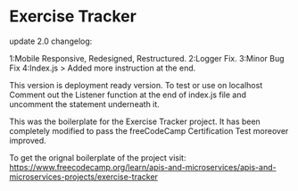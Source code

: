 # Exercise Tracker

update 2.0 changelog:

1:Mobile Responsive, Redesigned, Restructured.
2:Logger Fix.
3:Minor Bug Fix
4:Index.js > Added more instruction at the end.

This version is deployment ready version.
To test or use on localhost Comment out the Listener function at the end of index.js file and uncomment the statement underneath it.

This was the boilerplate for the Exercise Tracker project.
It has been completely modified to pass the freeCodeCamp Certification Test moreover improved.

To get the orignal boilerplate of the project visit:
https://www.freecodecamp.org/learn/apis-and-microservices/apis-and-microservices-projects/exercise-tracker
